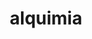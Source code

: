 ---
title: "alquimia"
layout: cache
categories: [package, v0.20.0]
meta: {"versions": ["1.0.10"], "compilers": ["gcc@=11.1.0", "oneapi@=2023.0.0"], "oss": ["ubuntu20.04"], "platforms": ["linux"], "targets": ["ppc64le", "x86_64", "x86_64_v3"], "stacks": ["e4s", "e4s-oneapi", "e4s-power", "root"], "num_specs": 3, "num_specs_by_stack": {"e4s-power": 1, "root": 3, "e4s-oneapi": 1, "e4s": 1}}
spec_details: [{"hash": "ku74mjpxvwrbfjk2lp7scfwmpcuxjotg", "compiler": "gcc@=11.1.0", "versions": ["1.0.10"], "os": "ubuntu20.04", "platform": "linux", "target": "ppc64le", "variants": ["build_system=cmake", "build_type=Release", "generator=make", "~ipo", "+shared"], "stacks": ["e4s-power", "root"], "size": "-", "tarball": "https://binaries.spack.io/releases/v0.20.0/build_cache/linux-ubuntu20.04-ppc64le/gcc-11.1.0/alquimia-1.0.10/linux-ubuntu20.04-ppc64le-gcc-11.1.0-alquimia-1.0.10-ku74mjpxvwrbfjk2lp7scfwmpcuxjotg.spack"}, {"hash": "627bnahfupibqfo4cqvi5bwa3b7sdi3s", "compiler": "oneapi@=2023.0.0", "versions": ["1.0.10"], "os": "ubuntu20.04", "platform": "linux", "target": "x86_64", "variants": ["build_system=cmake", "build_type=Release", "generator=make", "~ipo", "+shared"], "stacks": ["root", "e4s-oneapi"], "size": "-", "tarball": "https://binaries.spack.io/releases/v0.20.0/build_cache/linux-ubuntu20.04-x86_64/oneapi-2023.0.0/alquimia-1.0.10/linux-ubuntu20.04-x86_64-oneapi-2023.0.0-alquimia-1.0.10-627bnahfupibqfo4cqvi5bwa3b7sdi3s.spack"}, {"hash": "vjw4oemjalknrnb47xcgmgfafjjhl2li", "compiler": "gcc@=11.1.0", "versions": ["1.0.10"], "os": "ubuntu20.04", "platform": "linux", "target": "x86_64_v3", "variants": ["build_system=cmake", "build_type=Release", "generator=make", "~ipo", "+shared"], "stacks": ["e4s", "root"], "size": "-", "tarball": "https://binaries.spack.io/releases/v0.20.0/build_cache/linux-ubuntu20.04-x86_64_v3/gcc-11.1.0/alquimia-1.0.10/linux-ubuntu20.04-x86_64_v3-gcc-11.1.0-alquimia-1.0.10-vjw4oemjalknrnb47xcgmgfafjjhl2li.spack"}]
---